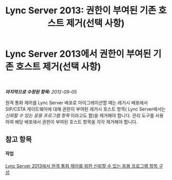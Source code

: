 ﻿---
title: 'Lync Server 2013: 권한이 부여된 기존 호스트 제거(선택 사항)'
TOCTitle: 권한이 부여된 기존 호스트 제거(선택 사항)
ms:assetid: 0316b2c3-b2aa-4c24-a8cd-e7f2cfe4d024
ms:mtpsurl: https://technet.microsoft.com/ko-kr/library/Gg558603(v=OCS.15)
ms:contentKeyID: 49302637
ms.date: 08/10/2015
mtps_version: v=OCS.15
ms.translationtype: HT
---

# Lync Server 2013에서 권한이 부여된 기존 호스트 제거(선택 사항)

 

_**마지막으로 수정된 항목:** 2012-09-05_

원격 통화 제어를 Lync Server 배포로 마이그레이션할 때는 레거시 배포에서 SIP/CSTA 게이트웨이에 대해 권한이 부여된 레거시 호스트 항목( Lync Server에서는 *신뢰할 수 있는 응용 프로그램 항목* 이라고도 함)을 제거해야 합니다. 관리 도구를 사용하여 해당 배포에서 권한이 부여된 호스트 항목을 각각 제거해야 합니다.

## 참고 항목

#### 작업

[Lync Server 2013에서 원격 통화 제어를 위한 신뢰할 수 있는 응용 프로그램 항목 구성](lync-server-2013-configure-a-trusted-application-entry-for-remote-call-control.md)

